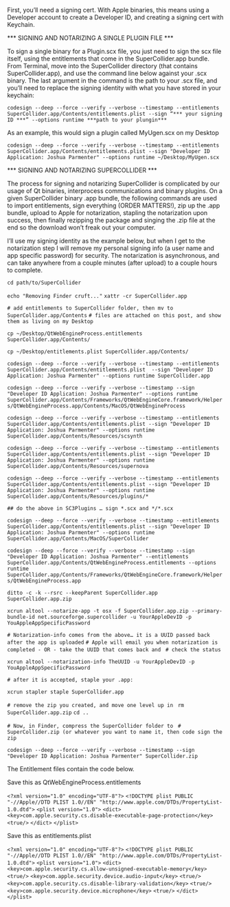 First, you’ll need a signing cert. With Apple binaries, this means using a Developer account to create a Developer ID, and creating a signing cert with Keychain.

*** SIGNING AND NOTARIZING A SINGLE PLUGIN FILE ***

To sign a single binary for a Plugin.scx file, you just need to sign the scx file itself, using the entitlements that come in the SuperCollider.app bundle. From Terminal, move into the SuperCollider directory (that contains SuperCollider.app), and use the command line below against your .scx binary. The last argument in the command is the path to your .scx file, and you’ll need to replace the signing identity with what you have stored in your keychain:

`codesign --deep --force --verify --verbose --timestamp --entitlements SuperCollider.app/Contents/entitlements.plist --sign “*** your signing ID ***” --options runtime ***path to your plungin***`

As an example, this would sign a plugin called MyUgen.scx on my Desktop

`codesign --deep --force --verify --verbose --timestamp --entitlements SuperCollider.app/Contents/entitlements.plist --sign "Developer ID Application: Joshua Parmenter" --options runtime ~/Desktop/MyUgen.scx`


*** SIGNING AND NOTARIZING SUPERCOLLIDER ***

The process for signing and notarizing SuperCollider is complicated by our usage of Qt binaries, interprocess communications and binary plugins. On a given SuperCollider binary .app bundle, the following commands are used to import entitlements, sign everything (ORDER MATTERS!), zip up the .app bundle, upload to Apple for notarization, stapling the notarization upon success, then finally rezipping the package and singing the .zip file at the end so the download won’t freak out your computer. 

I’ll use my signing identity as the example below, but when I get to the notarization step I will remove my personal signing info (a user name and app specific password) for security. The notarization is asynchronous, and can take anywhere from a couple minutes (after upload) to a couple hours to complete.


`cd path/to/SuperCollider`

`echo "Removing Finder cruft..."`
`xattr -cr SuperCollider.app`

`# add entitlements to SuperCollider folder, then mv to SuperCollider.app/Contents`
`# files are attached on this post, and show them as living on my Desktop`

`cp ~/Desktop/QtWebEngineProcess.entitlements SuperCollider.app/Contents/`

`cp ~/Desktop/entitlements.plist SuperCollider.app/Contents/`

`codesign --deep --force --verify --verbose --timestamp --entitlements SuperCollider.app/Contents/entitlements.plist  --sign "Developer ID Application: Joshua Parmenter" --options runtime SuperCollider.app`

`codesign --deep --force --verify --verbose --timestamp --sign "Developer ID Application: Joshua Parmenter" --options runtime SuperCollider.app/Contents/Frameworks/QtWebEngineCore.framework/Helpers/QtWebEngineProcess.app/Contents/MacOS/QtWebEngineProcess`

`codesign --deep --force --verify --verbose --timestamp --entitlements SuperCollider.app/Contents/entitlements.plist --sign "Developer ID Application: Joshua Parmenter" --options runtime SuperCollider.app/Contents/Resources/scsynth `

`codesign --deep --force --verify --verbose --timestamp --entitlements SuperCollider.app/Contents/entitlements.plist --sign "Developer ID Application: Joshua Parmenter" --options runtime SuperCollider.app/Contents/Resources/supernova `

`codesign --deep --force --verify --verbose --timestamp --entitlements SuperCollider.app/Contents/entitlements.plist --sign "Developer ID Application: Joshua Parmenter" --options runtime SuperCollider.app/Contents/Resources/plugins/*`

`## do the above in SC3Plugins … sign *.scx and */*.scx`

`codesign --deep --force --verify --verbose --timestamp --entitlements SuperCollider.app/Contents/entitlements.plist --sign "Developer ID Application: Joshua Parmenter" --options runtime SuperCollider.app/Contents/MacOS/SuperCollider `

`codesign --deep --force --verify --verbose --timestamp --sign "Developer ID Application: Joshua Parmenter" --entitlements SuperCollider.app/Contents/QtWebEngineProcess.entitlements --options runtime SuperCollider.app/Contents/Frameworks/QtWebEngineCore.framework/Helpers/QtWebEngineProcess.app`


`ditto -c -k --rsrc --keepParent SuperCollider.app SuperCollider.app.zip`


`xcrun altool --notarize-app -t osx -f SuperCollider.app.zip --primary-bundle-id net.sourceforge.supercollider -u YourAppleDevID -p YouAppleAppSpecificPassword`

`# Notarization-info comes from the above… it is a UUID passed back after the app is uploaded`
`# Apple will email you when notarization is completed - OR - take the UUID that comes back and `
`# check the status`

`xcrun altool --notarization-info TheUUID -u YourAppleDevID -p YouAppleAppSpecificPassword`

`# after it is accepted, staple your .app:`

`xcrun stapler staple SuperCollider.app`

`# remove the zip you created, and move one level up in `
`rm SuperCollider.app.zip`
`cd ..`

`# Now, in Finder, compress the SuperCollider folder to `
`# SuperCollider.zip (or whatever you want to name it, then code sign the zip`

`codesign --deep --force --verify --verbose --timestamp --sign "Developer ID Application: Joshua Parmenter" SuperCollider.zip`



The Entitlement files contain the code below. 

Save this as QtWebEngineProcess.entitlements

`<?xml version="1.0" encoding="UTF-8"?>`
`<!DOCTYPE plist PUBLIC "-//Apple//DTD PLIST 1.0//EN" "http://www.apple.com/DTDs/PropertyList-1.0.dtd">`
`<plist version="1.0">`
`<dict>`
    `<key>com.apple.security.cs.disable-executable-page-protection</key>`
    `<true/>`
`</dict>`
`</plist>`

Save this as entitlements.plist

`<?xml version="1.0" encoding="UTF-8"?>`
`<!DOCTYPE plist PUBLIC "-//Apple//DTD PLIST 1.0//EN" "http://www.apple.com/DTDs/PropertyList-1.0.dtd">`
`<plist version="1.0">`
`<dict>`
	`<key>com.apple.security.cs.allow-unsigned-executable-memory</key>`
	`<true/>`
	`<key>com.apple.security.device.audio-input</key>`
	`<true/>`
	`<key>com.apple.security.cs.disable-library-validation</key>`
	`<true/>`
	`<key>com.apple.security.device.microphone</key>`
	`<true/>`
`</dict>`
`</plist>`



